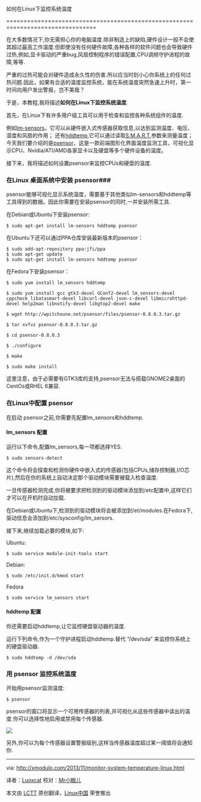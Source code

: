 如何在Linux下监控系统温度

================================================================================

在大多数情况下,你无需担心你的电脑温度.除非制造上的缺陷,硬件设计一般不会使其超过最高工作温度.但即使没有任何硬件故障,各种各样的软件问题也会导致硬件过热,例如,显卡驱动的严重bug,风扇控制程序的错误配置,CPU调频守护进程的故障,等等.

严重的过热可能会对硬件造成永久性的伤害.所以应当时刻小心你系统上的任何过热问题.因此，如果有合适的温度监控系统，能在系统温度突然急速上升时，第一时间向用户发出警报，岂不美哉？

于是，本教程,我将描述**如何在Linux下监控系统温度**.

首先，在Linux下有许多用户级工具可以用于检查和监控各种系统组件的温度.

例如[lm-sensors][1]，它可以从硬件嵌入式传感器获取信息,以达到监测温度、电压、湿度和风扇的作用；
还有[hddtemp][2],它可以通过读取[S.M.A.R.T.][3]参数来测量温度；
今天我们要介绍的是[psensor][4]，这是一款前端图形化界面温度监测工具，可视化显示CPU、Nvidia/ATI/AMD各家显卡以及硬盘等多个硬件设备的温度。

接下来，我将描述如何设置psensor来监控CPUs和硬盘的温度.

### 在Linux 桌面系统中安装 psensor###

psensor能够可视化显示系统温度，需要基于其他类似lm-sensors和hddtemp等工具得到的数据。因此你需要在安装psensor的同时,一并安装所需工具.

在Debian或Ubuntu下安装psensor:

    $ sudo apt-get install lm-sensors hddtemp psensor

在Ubuntu下还可以通过PPA仓库安装最新版本的psensor：

    $ sudo add-apt-repository ppa:jfi/ppa
    $ sudo apt-get update
    $ sudo apt-get install lm-sensors hddtemp psensor

在Fedora下安装psensor：

    $ sudo yum install lm_sensors hddtemp

    $ sudo yum install gcc gtk3-devel GConf2-devel lm_sensors-devel cppcheck libatasmart-devel libcurl-devel json-c-devel libmicrohttpd-devel help2man libnotify-devel libgtop2-devel make

    $ wget http://wpitchoune.net/psensor/files/psensor-0.8.0.3.tar.gz

    $ tar xvfvz psensor-0.8.0.3.tar.gz

    $ cd psensor-0.8.0.3

    $ ./configure

    $ make

    $ sudo make install 

这里注意，由于必需要有GTK3库的支持,psensor无法与搭载GNOME2桌面的CentOs或RHEL 6兼容.

### 在Linux中配置 psensor ###

在启动 psensor之前,你需要先配置lm_sensors和hddtemp.

#### lm_sensors 配置 ####

运行以下命令,配置lm_sensors,每一项都选择YES.

    $ sudo sensors-detect 

这个命令将会探查和检测你硬件中嵌入式的传感器(包括CPUs,储存控制器,I/O芯片),然后在你的系统上自动决定那个驱动模块需要被载入检查温度.

一旦传感器检测完成,你将被要求把检测到的驱动模块添加到/etc配置中,这样它们才可以在开机时自动加载.

在Debian或Ubuntu下,检测到的驱动模块将会被添加到/et/modules.在Fedora下,驱动信息会添加到/etc/sysconfig/lm_sersors.

接下来,继续加载必要的模块,如下:

Ubuntu:

    $ sudo service module-init-tools start 

Debian:

    $ sudo /etc/init.d/kmod start

Fedora

    $ sudo service lm_sensors start 

#### hddtemp 配置 ####

你还需要启动hddtemp,让它监控硬盘驱动器的温度.

运行下列命令,作为一个守护进程启动hddtemp.替代 “/dev/sda” 来监控你系统上的硬盘驱动器.

    $ sudo hddtemp -d /dev/sda 

### 用 psensor 监控系统温度 ###

开始用psensor监测温度:

    $ psensor 

psensor的窗口将显示一个可用传感器的列表,并可视化从这些传感器中读出的温度.你可以选择性地启用或禁用每个传感器.

[![](http://farm8.staticflickr.com/7448/10719475225_f89b6f7191_z.jpg)][5]

另外,你可以为每个传感器设置警报级别,这样当传感器温度超过某一阈值将会通知你.

--------------------------------------------------------------------------------

via: http://xmodulo.com/2013/11/monitor-system-temperature-linux.html

译者：[Luoxcat](https://github.com/Luoxcat) 校对：[Mr小眼儿](http://blog.csdn.net/tinyeyeser)

本文由 [LCTT](https://github.com/LCTT/TranslateProject) 原创翻译，[Linux中国](http://linux.cn/) 荣誉推出

[1]:http://lm-sensors.org/
[2]:http://www.guzu.net/linux/hddtemp.php
[3]:http://en.wikipedia.org/wiki/S.M.A.R.T.
[4]:http://wpitchoune.net/blog/psensor/
[5]:http://www.flickr.com/photos/xmodulo/10719475225/
